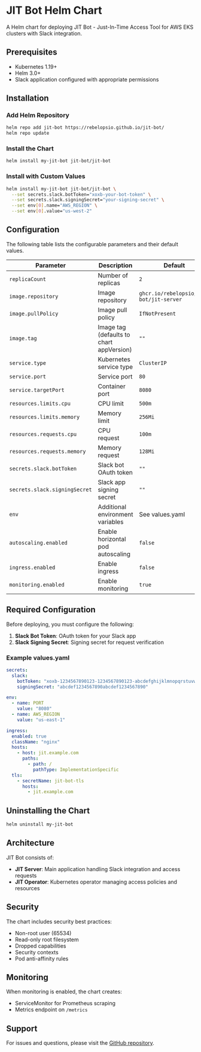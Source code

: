 # JIT Bot Helm Chart

A Helm chart for deploying JIT Bot - Just-In-Time Access Tool for AWS EKS clusters with Slack integration.

## Prerequisites

- Kubernetes 1.19+
- Helm 3.0+
- Slack application configured with appropriate permissions

## Installation

### Add Helm Repository

```bash
helm repo add jit-bot https://rebelopsio.github.io/jit-bot/
helm repo update
```

### Install the Chart

```bash
helm install my-jit-bot jit-bot/jit-bot
```

### Install with Custom Values

```bash
helm install my-jit-bot jit-bot/jit-bot \
  --set secrets.slack.botToken="xoxb-your-bot-token" \
  --set secrets.slack.signingSecret="your-signing-secret" \
  --set env[0].name="AWS_REGION" \
  --set env[0].value="us-west-2"
```

## Configuration

The following table lists the configurable parameters and their default values.

| Parameter | Description | Default |
|-----------|-------------|---------|
| `replicaCount` | Number of replicas | `2` |
| `image.repository` | Image repository | `ghcr.io/rebelopsio/jit-bot/jit-server` |
| `image.pullPolicy` | Image pull policy | `IfNotPresent` |
| `image.tag` | Image tag (defaults to chart appVersion) | `""` |
| `service.type` | Kubernetes service type | `ClusterIP` |
| `service.port` | Service port | `80` |
| `service.targetPort` | Container port | `8080` |
| `resources.limits.cpu` | CPU limit | `500m` |
| `resources.limits.memory` | Memory limit | `256Mi` |
| `resources.requests.cpu` | CPU request | `100m` |
| `resources.requests.memory` | Memory request | `128Mi` |
| `secrets.slack.botToken` | Slack bot OAuth token | `""` |
| `secrets.slack.signingSecret` | Slack app signing secret | `""` |
| `env` | Additional environment variables | See values.yaml |
| `autoscaling.enabled` | Enable horizontal pod autoscaling | `false` |
| `ingress.enabled` | Enable ingress | `false` |
| `monitoring.enabled` | Enable monitoring | `true` |

## Required Configuration

Before deploying, you must configure the following:

1. **Slack Bot Token**: OAuth token for your Slack app
2. **Slack Signing Secret**: Signing secret for request verification

### Example values.yaml

```yaml
secrets:
  slack:
    botToken: "xoxb-1234567890123-1234567890123-abcdefghijklmnopqrstuvwx"
    signingSecret: "abcdef1234567890abcdef1234567890"

env:
  - name: PORT
    value: "8080"
  - name: AWS_REGION
    value: "us-east-1"

ingress:
  enabled: true
  className: "nginx"
  hosts:
    - host: jit.example.com
      paths:
        - path: /
          pathType: ImplementationSpecific
  tls:
    - secretName: jit-bot-tls
      hosts:
        - jit.example.com
```

## Uninstalling the Chart

```bash
helm uninstall my-jit-bot
```

## Architecture

JIT Bot consists of:

- **JIT Server**: Main application handling Slack integration and access requests
- **JIT Operator**: Kubernetes operator managing access policies and resources

## Security

The chart includes security best practices:

- Non-root user (65534)
- Read-only root filesystem
- Dropped capabilities
- Security contexts
- Pod anti-affinity rules

## Monitoring

When monitoring is enabled, the chart creates:

- ServiceMonitor for Prometheus scraping
- Metrics endpoint on `/metrics`

## Support

For issues and questions, please visit the [GitHub repository](https://github.com/rebelopsio/jit-bot).